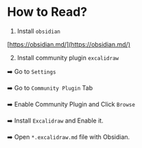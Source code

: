 # How to Read?

1. Install `obsidian`

[https://obsidian.md/](https://obsidian.md/)

2. Install community plugin `excalidraw`

➡️ Go to `Settings` 

➡️ Go to `Community Plugin` Tab

➡️ Enable Community Plugin and Click `Browse` 

➡️ Install `Excalidraw` and Enable it.

➡️ Open `*.excalidraw.md` file with Obsidian.
